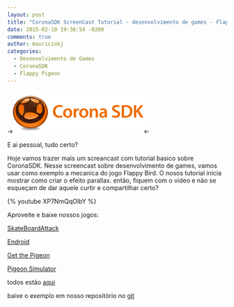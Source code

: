 ```yaml
---
layout: post
title: "CoronaSDK ScreenCast Tutorial - desenvolvimento de games - Flappy Bird #1"
date: 2015-02-10 19:36:54 -0200
comments: true
author: mauriciokj
categories:
  - Desenvolvimento de Games
  - CoronaSDK
  - Flappy Pigeon
---
```

->![alt Desenvolvimento de Games com CoronaSDK Logo](/images/2015-02-09-coronasdk-screencast-tutorial-desenvolvimento-de-games-flappy-bird-number-1/coronasdk_logo.png)<-

E ai pessoal, tudo certo?

Hoje vamos trazer mais um screancast com tutorial basico sobre CoronaSDK.
Nesse screencast sobre desenvolvimento de games, vamos usar como exemplo a mecanica do jogo Flappy Bird.
O nosos tutorial inicia mostrar como criar o efeito parallax.
então, fiquem com o video e não se esqueçam de dar aquele curtir e compartilhar certo?

{% youtube XP7NmQqOlbY %}

<!-- more -->

Aproveite e baixe nossos jogos:

[SkateBoardAttack](https://play.google.com/store/apps/details?id=aftersixgames.com)

[Endroid](https://play.google.com/store/apps/details?id=com.aftersixapps.endroid)

[Get the Pigeon](https://play.google.com/store/apps/details?id=aftersixgames.gtp.com)

[Pigeon Simulator](https://play.google.com/store/apps/details?id=com.aftersixgames.pigeonsimulator)

todos estão [aqui](https://play.google.com/store/apps/developer?id=AfterSixApps)

baixe o exemplo em nosso repositório no [git](https://github.com/aftersixgames/flappy_pigeon/tree/ScreenCast01)